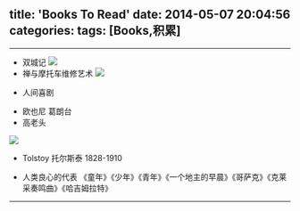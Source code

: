 title: 'Books To Read'
date: 2014-05-07 20:04:56
categories:
tags: [Books,积累]
---

<!--more-->
---
* 双城记
![](http://photo4blog.qiniudn.com/%E5%8F%8C%E5%9F%8E%E8%AE%B0.jpg)
* 禅与摩托车维修艺术
![](http://photo4blog.qiniudn.com/%E7%A6%85%E4%B8%8E%E6%91%A9%E6%89%98%E8%BD%A6%E7%BB%B4%E4%BF%AE%E8%89%BA%E6%9C%AF.jpg)
+ 人间喜剧
 * 欧也尼 葛朗台
 * 高老头

![](http://photo4blog.qiniudn.com/%E4%BA%BA%E9%97%B4%E5%96%9C%E5%89%A7.jpg)

- Tolstoy 托尔斯泰 1828-1910
 * 人类良心的代表
 《童年》《少年》《青年》《一个地主的早晨》《哥萨克》《克莱采奏鸣曲》《哈吉姆拉特》





---
